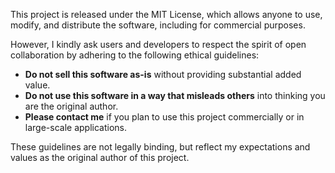 This project is released under the MIT License, which allows anyone to use, modify, and distribute the software, including for commercial purposes.

However, I kindly ask users and developers to respect the spirit of open collaboration by adhering to the following ethical guidelines:

- **Do not sell this software as-is** without providing substantial added value.
- **Do not use this software in a way that misleads others** into thinking you are the original author.
- **Please contact me** if you plan to use this project commercially or in large-scale applications.

These guidelines are not legally binding, but reflect my expectations and values as the original author of this project.